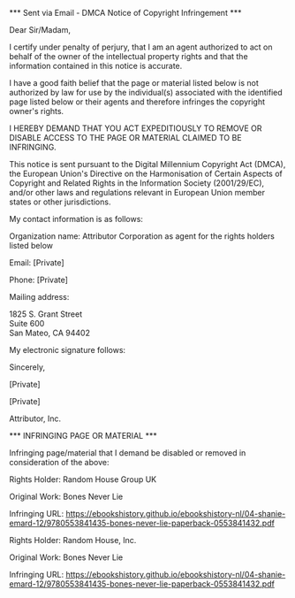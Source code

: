 *** Sent via Email - DMCA Notice of Copyright Infringement ***

Dear Sir/Madam,

I certify under penalty of perjury, that I am an agent authorized to act on behalf of the owner of the intellectual property rights and that the information contained in this notice is accurate.

I have a good faith belief that the page or material listed below is not authorized by law for use by the individual(s) associated with the identified page listed below or their agents and therefore infringes the copyright owner's rights.

I HEREBY DEMAND THAT YOU ACT EXPEDITIOUSLY TO REMOVE OR DISABLE ACCESS TO THE PAGE OR MATERIAL CLAIMED TO BE INFRINGING.

This notice is sent pursuant to the Digital Millennium Copyright Act (DMCA), the European Union's Directive on the Harmonisation of Certain Aspects of Copyright and Related Rights in the Information Society (2001/29/EC), and/or other laws and regulations relevant in European Union member states or other jurisdictions.

My contact information is as follows:

Organization name: Attributor Corporation as agent for the rights holders listed below

Email: [Private]

Phone: [Private]

Mailing address:

1825 S. Grant Street  
Suite 600  
San Mateo, CA 94402

My electronic signature follows:

Sincerely,

[Private]

[Private]


Attributor, Inc.

*** INFRINGING PAGE OR MATERIAL ***

Infringing page/material that I demand be disabled or removed in consideration of the above:

Rights Holder: Random House Group UK

Original Work: Bones Never Lie

Infringing URL: https://ebookshistory.github.io/ebookshistory-nl/04-shanie-emard-12/9780553841435-bones-never-lie-paperback-0553841432.pdf

Rights Holder: Random House, Inc.

Original Work: Bones Never Lie

Infringing URL: https://ebookshistory.github.io/ebookshistory-nl/04-shanie-emard-12/9780553841435-bones-never-lie-paperback-0553841432.pdf
